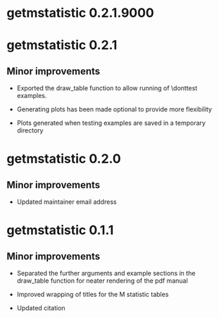 # getmstatistic 0.2.1.9000


# getmstatistic 0.2.1

## Minor improvements

* Exported the draw_table function to allow 
  running of \donttest examples.
  
* Generating plots has been made optional to provide
  more flexibility
  
* Plots generated when testing examples are saved in a 
  temporary directory


# getmstatistic 0.2.0

## Minor improvements

* Updated maintainer email address


# getmstatistic 0.1.1

## Minor improvements

* Separated the further arguments and example sections in 
  the draw_table function for neater rendering of the pdf manual
  
* Improved wrapping of titles for the M statistic tables

* Updated citation